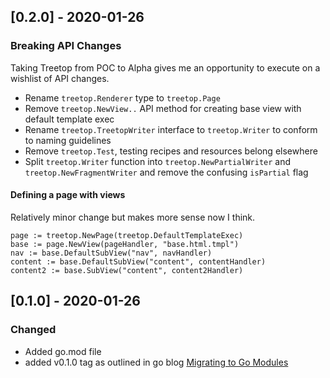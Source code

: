 ## [0.2.0] - 2020-01-26


### Breaking API Changes

Taking Treetop from POC to Alpha gives me an opportunity to
execute on a wishlist of API changes.

- Rename `treetop.Renderer` type to `treetop.Page`
- Remove `treetop.NewView..` API method for creating base view with default template exec
- Rename `treetop.TreetopWriter` interface to `treetop.Writer` to conform to naming guidelines
- Remove `treetop.Test`, testing recipes and resources belong elsewhere
- Split `treetop.Writer` function into `treetop.NewPartialWriter` and `treetop.NewFragmentWriter` and remove the confusing `isPartial` flag


#### Defining a page with views

Relatively minor change but makes more sense now I think.

```
page := treetop.NewPage(treetop.DefaultTemplateExec)
base := page.NewView(pageHandler, "base.html.tmpl")
nav := base.DefaultSubView("nav", navHandler)
content := base.DefaultSubView("content", contentHandler)
content2 := base.SubView("content", content2Handler)
```

## [0.1.0] - 2020-01-26

### Changed

- Added go.mod file
- added v0.1.0 tag as outlined in go blog [Migrating to Go Modules](https://blog.golang.org/migrating-to-go-modules)
